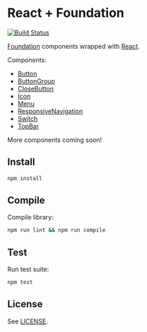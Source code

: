 # React + Foundation

[![Build Status](https://travis-ci.org/nordsoftware/react-foundation.svg?branch=master)](https://travis-ci.org/nordsoftware/react-foundation)

[Foundation](http://foundation.zurb.com/sites/docs/) components wrapped with [React](https://facebook.github.io/react/).

Components:

- [Button](src/components/button.js)
- [ButtonGroup](src/components/button-group.js)
- [CloseButton](src/components/close-button.js)
- [Icon](src/components/icon.js)
- [Menu](src/components/menu.js)
- [ResponsiveNavigation](src/components/responsive.js)
- [Switch](src/components/switch.js)
- [TopBar](src/components/top-bar.js)

More components coming soon!

## Install

```bash
npm install
```

## Compile

Compile library:

```bash
npm run lint && npm run compile
```

## Test

Run test suite:

```bash
npm test
```

## License

See [LICENSE](LICENSE).
